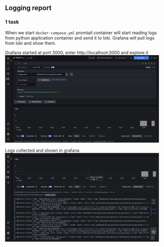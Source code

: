 ## Logging report

### 1 task

When we start `docker-compose.yml` promtail container will start reading logs 
from python application container and send it to loki. Grafana will pull logs from loki and
show them.

Grafana started at port 3000, enter http://localhoot:3000 and explore it 
![grafana explore](./images/img_1.png)

Logs collected and shown in grafana
![application logs](./images/img.png)
